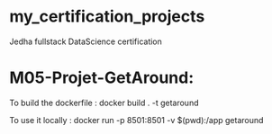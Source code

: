 # my_certification_projects
Jedha fullstack DataScience certification 






# M05-Projet-GetAround:

To build the dockerfile :
docker build . -t getaround

To use it locally : 
docker run -p 8501:8501 -v $(pwd):/app getaround
